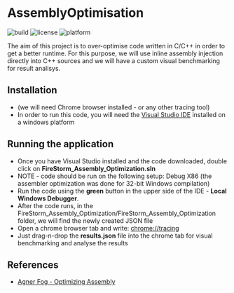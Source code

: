 # AssemblyOptimisation

![build](https://img.shields.io/badge/build-passing-brightgreen)
![license](https://img.shields.io/github/license/LC5273/FireStorm-Game-Engine)
![platform](https://img.shields.io/badge/Platform-win--32-brightgreen)

  The aim of this project is to over-optimise code written in C/C++ in order to get a better runtime. For this purpose, we will use inline assembly injection directly into C++ sources and we will have a custom visual benchmarking for result analisys.
  
## Installation
  - (we will need Chrome browser installed - or any other tracing tool)
  - In order to run this code, you will need the [Visual Studio IDE](https://visualstudio.microsoft.com/) installed on a windows platform

## Running the application
  * Once you have Visual Studio installed and the code downloaded, double click on **FireStorm_Assembly_Optimization.sln**
  * NOTE - code should be run on the following setup: Debug X86 (the assembler optimization was done for 32-bit Windows compilation)
  * Run the code using the **green** button in the upper side of the IDE - **Local Windows Debugger**.
  * After the code runs, in the FireStorm_Assembly_Optimization/FireStorm_Assembly_Optimization folder, we will find the newly created JSON file
  * Open a chrome browser tab and write: [chrome://tracing](chrome://tracing)
  * Just drag-n-drop the **results.json** file into the chrome tab for visual benchmarking and analyse the results

## References
  * [Agner Fog - Optimizing Assembly](https://www.agner.org/optimize/optimizing_assembly.pdf)
